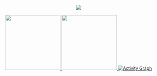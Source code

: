 <div align="center">
  <a href="https://github.com/Backendeng">
    <img id="preview" src="https://komarev.com/ghpvc/?username=Backendeng&color=grey">
    <br/><br/>
   <img height="180em" src="https://github-readme-stats.vercel.app/api?username=Backendeng&show_icons=true&theme=dark&include_all_commits=true&count_private=true"/>
   <img height="180em" src="https://github-readme-stats.vercel.app/api/top-langs/?username=Backendeng&layout=compact&langs_count=10&theme=dark"/>
   <!-- <img src="https://streak-stats.demolab.com?user=Backendeng&_border=true&theme=dark&hide_border=true&theme=react" style="width: 95%" /> -->
   <img alt="Activity Graph" src="https://github-readme-activity-graph.cyclic.app/graph?username=Backendeng&theme=react-dark&hide_border=true" /> 
  </a>
</div>
